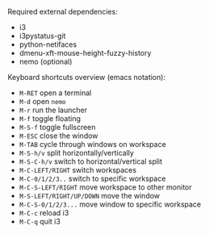 Required external dependencies: 

* i3
* i3pystatus-git
* python-netifaces
* dmenu-xft-mouse-height-fuzzy-history
* nemo (optional)

Keyboard shortcuts overview (emacs notation):

* `M-RET` open a terminal
* `M-d` open `nemo`
* `M-r` run the launcher
* `M-f` toggle floating
* `M-S-f` toggle fullscreen
* `M-ESC` close the window
* `M-TAB` cycle through windows on workspace
* `M-S-h/v` split horizontally/vertically
* `M-S-C-h/v` switch to horizontal/vertical split
* `M-C-LEFT/RIGHT` switch workspaces
* `M-C-0/1/2/3..` switch to specific workspace
* `M-C-S-LEFT/RIGHT` move workspace to other monitor
* `M-S-LEFT/RIGHT/UP/DOWN` move the window
* `M-C-S-0/1/2/3...` move window to specific workspace
* `M-C-c` reload i3
* `M-C-q` quit i3
